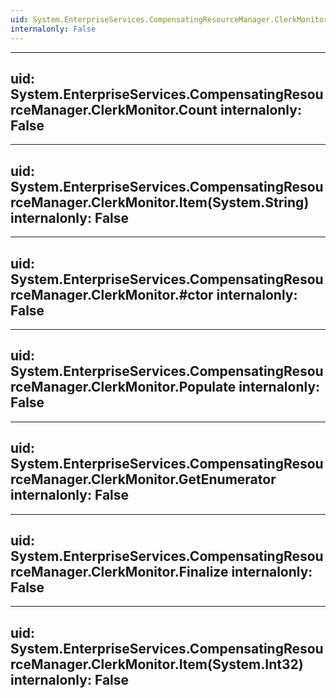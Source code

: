 ```yaml
---
uid: System.EnterpriseServices.CompensatingResourceManager.ClerkMonitor
internalonly: False
---
```


---
uid: System.EnterpriseServices.CompensatingResourceManager.ClerkMonitor.Count
internalonly: False
---

---
uid: System.EnterpriseServices.CompensatingResourceManager.ClerkMonitor.Item(System.String)
internalonly: False
---

---
uid: System.EnterpriseServices.CompensatingResourceManager.ClerkMonitor.#ctor
internalonly: False
---

---
uid: System.EnterpriseServices.CompensatingResourceManager.ClerkMonitor.Populate
internalonly: False
---

---
uid: System.EnterpriseServices.CompensatingResourceManager.ClerkMonitor.GetEnumerator
internalonly: False
---

---
uid: System.EnterpriseServices.CompensatingResourceManager.ClerkMonitor.Finalize
internalonly: False
---

---
uid: System.EnterpriseServices.CompensatingResourceManager.ClerkMonitor.Item(System.Int32)
internalonly: False
---
